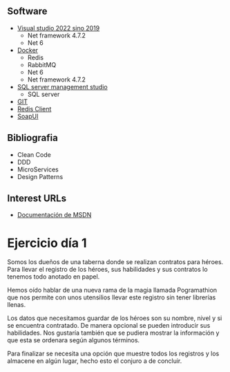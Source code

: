 ## Software
- [Visual studio 2022 sino 2019](https://visualstudio.microsoft.com/es/vs/)
    - Net framework 4.7.2
    - Net 6
- [Docker](https://www.docker.com/products/docker-desktop/)
    - Redis
    - RabbitMQ
    - Net 6
    - Net framework 4.7.2
- [SQL server management studio](https://learn.microsoft.com/es-es/sql/ssms/download-sql-server-management-studio-ssms?view=sql-server-ver16)
    - SQL server
- [GIT](https://git-scm.com)
- [Redis Client](https://github.com/qishibo/AnotherRedisDesktopManager/releases/tag/v1.5.9)
- [SoapUI](https://www.soapui.org/downloads/soapui/)
## Bibliografia
- Clean Code
- DDD
- MicroServices
- Design Patterns
## Interest URLs
- [Documentación de MSDN](https://learn.microsoft.com/en-us/docs/)

# Ejercicio día 1
Somos los dueños de una taberna donde se realizan contratos para héroes. Para llevar el registro de los héroes, sus habilidades y sus contratos lo tenemos todo anotado en papel.

Hemos oído hablar de una nueva rama de la magia llamada Pogramathion que nos permite con unos utensilios llevar este registro sin tener librerías llenas.

Los datos que necesitamos guardar de los héroes son su nombre, nivel y si se encuentra contratado. De manera opcional se pueden introducir sus habilidades.
Nos gustaría también que se pudiera mostrar la información y que esta se ordenara según algunos términos.

Para finalizar se necesita una opción que muestre todos los registros y los almacene en algún lugar, hecho esto el conjuro a de concluir.